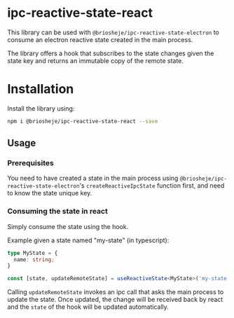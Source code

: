 # ipc-reactive-state-react

This library can be used with `@briosheje/ipc-reactive-state-electron` to consume
an electron reactive state created in the main process.

The library offers a hook that subscribes to the state changes given the state key
and returns an immutable copy of the remote state.

# Installation

Install the library using:

```sh
npm i @briosheje/ipc-reactive-state-react --save
```

## Usage

### Prerequisites
You need to have created a state in the main process using `@briosheje/ipc-reactive-state-electron`'s `createReactiveIpcState` function first, and need
to know the state unique key.

### Consuming the state in react
Simply consume the state using the hook.

Example given a state named "my-state" (in typescript):
```ts
type MyState = {
  name: string;
}

const [state, updateRemoteState] = useReactiveState<MyState>('my-state');
```

Calling `updateRemoteState` invokes an ipc call that asks the main process to
update the state. Once updated, the change will be received back by react and
the `state` of the hook will be updated automatically.

